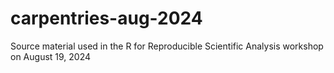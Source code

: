# carpentries-aug-2024
Source material used in the R for Reproducible Scientific Analysis workshop on August 19, 2024

